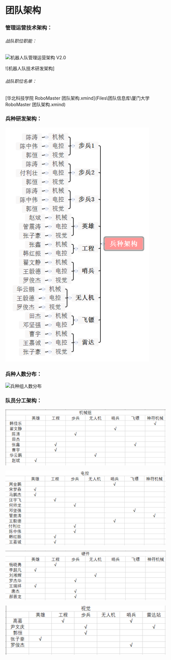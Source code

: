# 团队架构

### 管理运营技术架构：

###### 战队职位职能：

<img src="Pictures\团队信息库\机器人队管理运营架构 V2.0.png" alt="机器人队管理运营架构 V2.0" style="zoom:;" />



![机器人队技术研发架构]
###### 战队职位名单：

 [华北科技学院 RoboMaster 团队架构.xmind](Files\团队信息库\厦门大学 RoboMaster 团队架构.xmind) 

### 兵种研发架构：

![华北科技学院 RoboMaster 兵种架构](Pictures/团队构架/兵种构架.png)

### 兵种人数分布：

![兵种组人数分布]()

### 队员分工架构：

![人员分工—机械组](Pictures/团队构架/机械.png)

![人员分工—电控组](Pictures/团队构架/电控.png)

![人员分工—硬件组](Pictures/团队构架/硬件.png)

![人员分工—视觉组](Pictures/团队构架/视觉.png)



